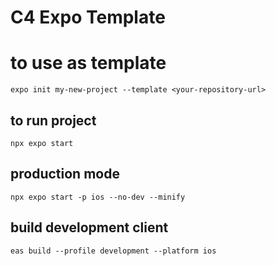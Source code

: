 # C4 Expo Template

# to use as template

```
expo init my-new-project --template <your-repository-url>

```

## to run project

```
npx expo start
```

## production mode

```
npx expo start -p ios --no-dev --minify
```

## build development client

```
eas build --profile development --platform ios
```
